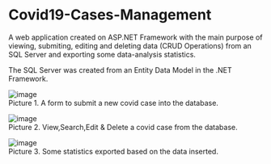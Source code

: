# Covid19-Cases-Management

A web application created on ASP.NET Framework with the main purpose of viewing, submiting, editing and deleting data (CRUD Operations) from an SQL Server and exporting some data-analysis statistics.

The SQL Server was created from an Entity Data Model in the .NET Framework.

![image](https://user-images.githubusercontent.com/52785685/109537323-6a928580-7ac7-11eb-85a5-46814dc95872.png) <br>
Picture 1. A form to submit a new covid case into the database.

![image](https://user-images.githubusercontent.com/52785685/109537634-c78e3b80-7ac7-11eb-9cd8-3df249123744.png) <br>
Picture 2. View,Search,Edit & Delete a covid case from the database.

![image](https://user-images.githubusercontent.com/52785685/109537765-f4dae980-7ac7-11eb-9684-2c329076c209.png) <br>
Picture 3. Some statistics exported based on the data inserted.
